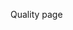 <!-- ---
layout: default
title: Software quality
parent: Technical agility
has_children: 1
permalink: /docs/tech-agility/quality
--- -->

Quality page
